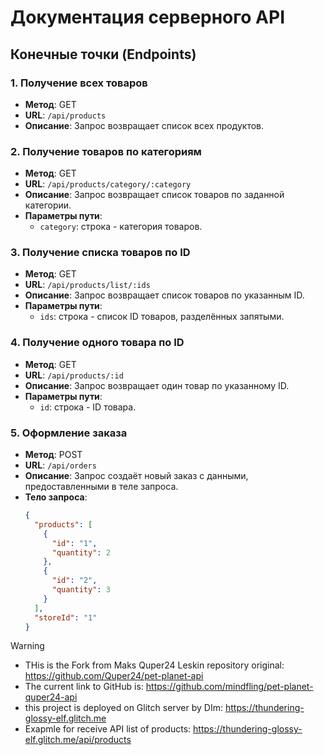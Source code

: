 # Документация серверного API

## Конечные точки (Endpoints)

### 1. Получение всех товаров

- **Метод**: GET
- **URL**: `/api/products`
- **Описание**: Запрос возвращает список всех продуктов.

### 2. Получение товаров по категориям

- **Метод**: GET
- **URL**: `/api/products/category/:category`
- **Описание**: Запрос возвращает список товаров по заданной категории.
- **Параметры пути**:
  - `category`: строка - категория товаров.

### 3. Получение списка товаров по ID

- **Метод**: GET
- **URL**: `/api/products/list/:ids`
- **Описание**: Запрос возвращает список товаров по указанным ID.
- **Параметры пути**:
  - `ids`: строка - список ID товаров, разделённых запятыми.

### 4. Получение одного товара по ID

- **Метод**: GET
- **URL**: `/api/products/:id`
- **Описание**: Запрос возвращает один товар по указанному ID.
- **Параметры пути**:
  - `id`: строка - ID товара.

### 5. Оформление заказа

- **Метод**: POST
- **URL**: `/api/orders`
- **Описание**: Запрос создаёт новый заказ с данными, предоставленными в теле запроса.
- **Тело запроса**:
  ```json
  {
    "products": [
      {
        "id": "1",
        "quantity": 2
      },
      {
        "id": "2",
        "quantity": 3
      }
    ],
    "storeId": "1"
  }
  ```

> [!WARNING]
>
> - THis is the Fork from Maks Quper24 Leskin repository original: <https://github.com/Quper24/pet-planet-api>
> - The current link to GitHub is: <https://github.com/mindfling/pet-planet-quper24-api>
> - this project is deployed on Glitch server by DIm: <https://thundering-glossy-elf.glitch.me>
> - Exapmle for receive API list of products: <https://thundering-glossy-elf.glitch.me/api/products>
